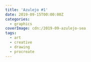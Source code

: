 ```yaml
---
title: 'Azulejo #1'
date: 2019-09-15T00:00:00Z
categories:
  - graphics
coverImage: cdn:/2019-09-azulejo-sea
tags:
  - art
  - creative
  - drawing
  - procreate
---
```

